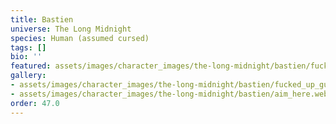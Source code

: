 ```yaml
---
title: Bastien
universe: The Long Midnight
species: Human (assumed cursed)
tags: []
bio: ''
featured: assets/images/character_images/the-long-midnight/bastien/fucked_up_guy_beloved.webp
gallery:
- assets/images/character_images/the-long-midnight/bastien/fucked_up_guy_beloved.webp
- assets/images/character_images/the-long-midnight/bastien/aim_here.webp
order: 47.0
---
```


